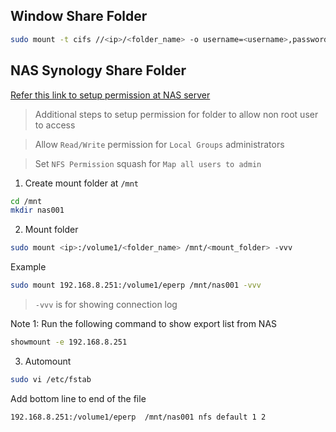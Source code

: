 ## Window Share Folder
```bash
sudo mount -t cifs //<ip>/<folder_name> -o username=<username>,password=<password>  /mnt/sv001
```
## NAS Synology Share Folder
[Refer this link to setup permission at NAS server](https://www.synology.com/en-us/knowledgebase/DSM/tutorial/File_Sharing/How_to_access_files_on_Synology_NAS_within_the_local_network_NFS)

> Additional steps to setup permission for folder to allow non root user to access

> Allow `Read/Write` permission for `Local Groups` administrators

> Set `NFS Permission` squash for `Map all users to admin`

1. Create mount folder at `/mnt`
```bash
cd /mnt
mkdir nas001
```

2. Mount folder

```bash
sudo mount <ip>:/volume1/<folder_name> /mnt/<mount_folder> -vvv
```
Example
```bash
sudo mount 192.168.8.251:/volume1/eperp /mnt/nas001 -vvv
```

> `-vvv` is for showing connection log

Note 1: Run the following command to show export list from NAS
```bash
showmount -e 192.168.8.251
```

3. Automount
```bash
sudo vi /etc/fstab
```
Add bottom line to end of the file
```bash
192.168.8.251:/volume1/eperp  /mnt/nas001 nfs default 1 2
```

